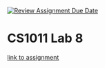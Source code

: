 [![Review Assignment Due Date](https://classroom.github.com/assets/deadline-readme-button-24ddc0f5d75046c5622901739e7c5dd533143b0c8e959d652212380cedb1ea36.svg)](https://classroom.github.com/a/Yy0EsH_t)
# CS1011 Lab 8

[link to assignment](https://csse.msoe.us/csc1110/lab8)
